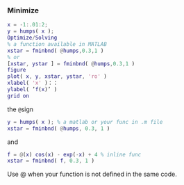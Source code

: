 ### Minimize
```MATLAB
x = -1:.01:2;
y = humps( x );
Optimize/Solving
% a function available in MATLAB
xstar = fminbnd( @humps,0.3,1 )
% or
[xstar, ystar ] = fminbnd( @humps,0.3,1 )
figure 
plot( x, y, xstar, ystar, 'ro' )
xlabel( 'x' )：： 
ylabel( ’f(x)’ ) 
grid on
```

the `@`sign
```MATLAB
y = humps( x ); % a matlab or your func in .m file 
xstar = fminbnd( @humps, 0.3, 1 )
```
and
```MATLAB
f = @(x) cos(x) - exp(-x) + 4 % inline func
xstar = fminbnd( f, 0.3, 1 )
```
Use @ when your function is not defined 
in the same code.